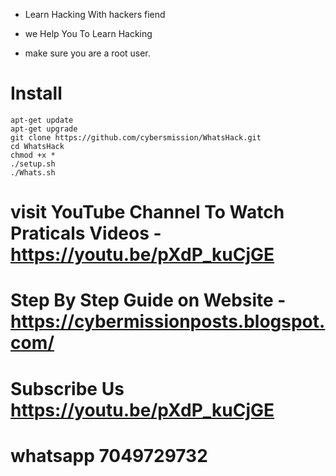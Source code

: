* Learn Hacking With hackers fiend
* we Help You To Learn Hacking

* make sure you are a root user.
# Install
```````
apt-get update
apt-get upgrade
git clone https://github.com/cybersmission/WhatsHack.git
cd WhatsHack
chmod +x *
./setup.sh
./Whats.sh
```````

# visit YouTube Channel To Watch Praticals Videos - https://youtu.be/pXdP_kuCjGE
# Step By Step Guide on Website - https://cybermissionposts.blogspot.com/

# Subscribe Us https://youtu.be/pXdP_kuCjGE
# whatsapp 7049729732
